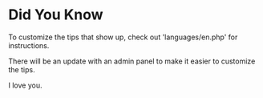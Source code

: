 Did You Know
============

To customize the tips that show up, check out 'languages/en.php' for instructions.

There will be an update with an admin panel to make it easier to customize the tips.

I love you.